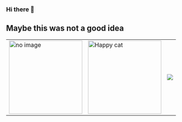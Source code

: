 ### Hi there 👋
<h2>Maybe this was not a good idea</h2>

<table>
 <tr>
  <td><img width="200" src="https://i0.wp.com/www.printmag.com/wp-content/uploads/2021/02/4cbe8d_f1ed2800a49649848102c68fc5a66e53mv2.gif?fit=476%2C280&ssl=1" alt="no image"></td>
  <td><img width="200" src="https://media.tenor.com/bWUeVRqW9-IAAAAi/fast-cat-cat-excited.gif" alt="Happy cat"></td>
  <td> <img src="https://media.tenor.com/owJSrJJog2gAAAAi/cat-fast.gif"></td>
 </tr>
 </table>

 
<!--
**AbhiRwDev/AbhiRwDev** is a ✨ _special_ ✨ repository because its `README.md` (this file) appears on your GitHub profile.

Here are some ideas to get you started:

- 🔭 I’m currently working on ...
- 🌱 I’m currently learning ...
- 👯 I’m looking to collaborate on ...
- 🤔 I’m looking for help with ...
- 💬 Ask me about ...
- 📫 How to reach me: ...
- 😄 Pronouns: ...
- ⚡ Fun fact: ...
-->
